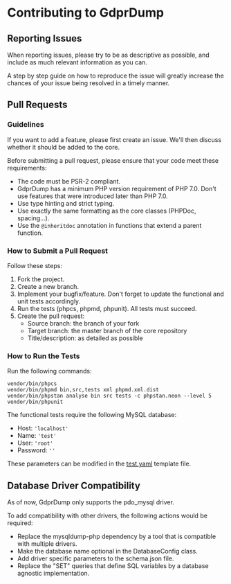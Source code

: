 # Contributing to GdprDump

## Reporting Issues

When reporting issues, please try to be as descriptive as possible, and include as much relevant information as you can.

A step by step guide on how to reproduce the issue will greatly increase the chances of your issue being resolved in a timely manner.

## Pull Requests

### Guidelines

If you want to add a feature, please first create an issue.
We'll then discuss whether it should be added to the core.

Before submitting a pull request, please ensure that your code meet these requirements:

- The code must be PSR-2 compliant.
- GdprDump has a minimum PHP version requirement of PHP 7.0.
  Don't use features that were introduced later than PHP 7.0.
- Use type hinting and strict typing.
- Use exactly the same formatting as the core classes (PHPDoc, spacing...).
- Use the `@inheritdoc` annotation in functions that extend a parent function.

### How to Submit a Pull Request

Follow these steps:

1. Fork the project.
2. Create a new branch.
3. Implement your bugfix/feature.
   Don't forget to update the functional and unit tests accordingly.
4. Run the tests (phpcs, phpmd, phpunit).
   All tests must succeed.
5. Create the pull request:
    - Source branch: the branch of your fork
    - Target branch: the master branch of the core repository
    - Title/description: as detailed as possible

### How to Run the Tests

Run the following commands:

```
vendor/bin/phpcs
vendor/bin/phpmd bin,src,tests xml phpmd.xml.dist
vendor/bin/phpstan analyse bin src tests -c phpstan.neon --level 5
vendor/bin/phpunit
```

The functional tests require the following MySQL database:

- Host: `'localhost'`
- Name: `'test'`
- User: `'root'`
- Password: `''`

These parameters can be modified in the [test.yaml](tests/functional/Resources/config/templates/test.yaml) template file.

## Database Driver Compatibility

As of now, GdprDump only supports the pdo_mysql driver.

To add compatibility with other drivers, the following actions would be required:

- Replace the mysqldump-php dependency by a tool that is compatible with multiple drivers.
- Make the database name optional in the DatabaseConfig class.
- Add driver specific parameters to the schema.json file.
- Replace the "SET" queries that define SQL variables by a database agnostic implementation.
